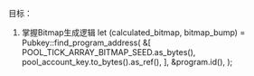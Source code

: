 目标：
1. 掌握Bitmap生成逻辑
    let (calculated_bitmap, bitmap_bump) = Pubkey::find_program_address(
        &[
            POOL_TICK_ARRAY_BITMAP_SEED.as_bytes(),
            pool_account_key.to_bytes().as_ref(),
        ],
        &program.id(),
    );

    